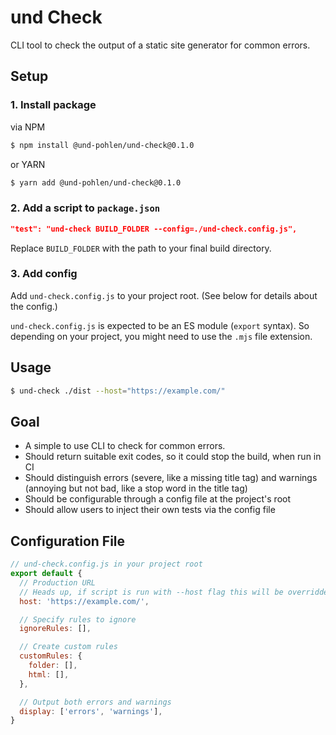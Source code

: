 # und Check

CLI tool to check the output of a static site generator for common errors.

## Setup
### 1. Install package
via NPM
```bash
$ npm install @und-pohlen/und-check@0.1.0
```
or YARN
```bash
$ yarn add @und-pohlen/und-check@0.1.0
```

### 2. Add a script to `package.json`
```json
"test": "und-check BUILD_FOLDER --config=./und-check.config.js",
```
Replace `BUILD_FOLDER` with the path to your final build directory.

### 3. Add config
Add `und-check.config.js` to your project root. (See below for details about the config.)

`und-check.config.js` is expected to be an ES module (`export` syntax). So
depending on your project, you might need to use the `.mjs` file extension.

## Usage
```bash
$ und-check ./dist --host="https://example.com/"
```

## Goal
- A simple to use CLI to check for common errors.
- Should return suitable exit codes, so it could stop the build, when run in CI
- Should distinguish errors (severe, like a missing title tag) and warnings (annoying but not bad, like a stop word in the title tag)
- Should be configurable through a config file at the project's root
- Should allow users to inject their own tests via the config file

## Configuration File
```js
// und-check.config.js in your project root
export default {
  // Production URL
  // Heads up, if script is run with --host flag this will be overridden
  host: 'https://example.com/',

  // Specify rules to ignore
  ignoreRules: [],

  // Create custom rules
  customRules: {
    folder: [],
    html: [],
  },

  // Output both errors and warnings
  display: ['errors', 'warnings'],
}
```
